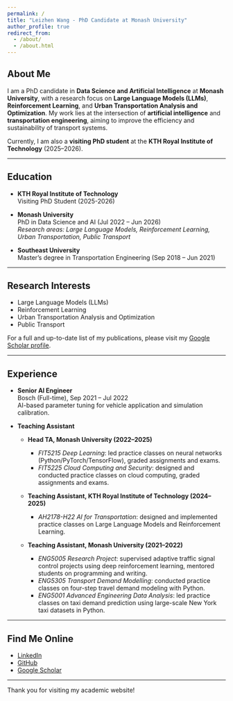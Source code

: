 ```yaml
---
permalink: /
title: "Leizhen Wang - PhD Candidate at Monash University"
author_profile: true
redirect_from: 
  - /about/
  - /about.html
---
```


## About Me

I am a PhD candidate in **Data Science and Artificial Intelligence** at **Monash University**, with a research focus on **Large Language Models (LLMs)**, **Reinforcement Learning**, and **Urban Transportation Analysis and Optimization**. My work lies at the intersection of **artificial intelligence** and **transportation engineering**, aiming to improve the efficiency and sustainability of transport systems.

Currently, I am also a **visiting PhD student** at the **KTH Royal Institute of Technology** (2025–2026).

---

## Education

- **KTH Royal Institute of Technology**  
  Visiting PhD Student (2025-2026)

- **Monash University**  
  PhD in Data Science and AI (Jul 2022 – Jun 2026)  
  *Research areas: Large Language Models, Reinforcement Learning, Urban Transportation, Public Transport*

- **Southeast University**  
  Master’s degree in Transportation Engineering (Sep 2018 – Jun 2021)

---

## Research Interests

- Large Language Models (LLMs)  
- Reinforcement Learning  
- Urban Transportation Analysis and Optimization
- Public Transport

For a full and up-to-date list of my publications, please visit my [Google Scholar profile](https://scholar.google.com/citations?hl=en&user=sM-HlFAAAAAJ&view_op=list_works&sortby=pubdate).

---

## Experience

- **Senior AI Engineer**  
  Bosch (Full-time), Sep 2021 – Jul 2022  
  AI-based parameter tuning for vehicle application and simulation calibration.

- **Teaching Assistant**  

  - **Head TA, Monash University (2022–2025)**  
    - *FIT5215 Deep Learning*: led practice classes on neural networks (Python/PyTorch/TensorFlow), graded assignments and exams.  
    - *FIT5225 Cloud Computing and Security*: designed and conducted practice classes on cloud computing, graded assignments and exams.  

  - **Teaching Assistant, KTH Royal Institute of Technology (2024–2025)**  
    - *AH2178-H22 AI for Transportation*: designed and implemented practice classes on Large Language Models and Reinforcement Learning.  

  - **Teaching Assistant, Monash University (2021–2022)**  
    - *ENG5005 Research Project*: supervised adaptive traffic signal control projects using deep reinforcement learning, mentored students on programming and writing.  
    - *ENG5305 Transport Demand Modelling*: conducted practice classes on four-step travel demand modeling with Python.  
    - *ENG5001 Advanced Engineering Data Analysis*: led practice classes on taxi demand prediction using large-scale New York taxi datasets in Python.  



---

## Find Me Online

- [LinkedIn](https://www.linkedin.com/in/leizhen-wang-0766a8250/)  
- [GitHub](https://github.com/georgewanglz2019?tab=repositories)  
- [Google Scholar](https://scholar.google.com/citations?hl=en&user=sM-HlFAAAAAJ&view_op=list_works&sortby=pubdate)  

---

Thank you for visiting my academic website!

